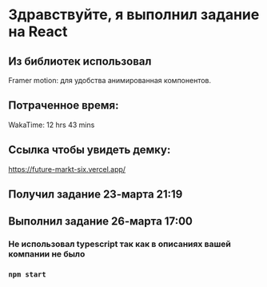 # Здравствуйте, я выполнил задание на React

## Из библиотек использовал

Framer motion: для удобства анимированная компонентов.

## Потраченное время:
WakaTime: 12 hrs 43 mins

## Ссылка чтобы увидеть демку:
https://future-markt-six.vercel.app/

## Получил задание 23-марта 21:19
## Выполнил задание 26-марта 17:00

### Не использовал typescript так как в описаниях вашей компании не было

### `npm start`
